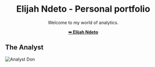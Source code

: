<div align="center">

# Elijah Ndeto - Personal portfolio

Welcome to my world of analytics.

 <a href="https://doncoding-ai.github.io/Elito/"><strong>➥ Elijah Ndeto</strong></a> 
 
 </div>
 
## The Analyst



![Analyst Don](https://github.com/doncoding-ai/Elito/assets/70016688/078f914d-1b87-496c-aa5c-07e46eb028d8)
